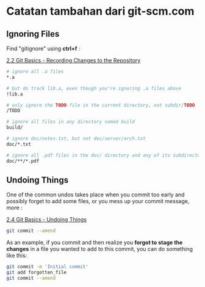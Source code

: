 # Catatan tambahan dari git-scm.com

## Ignoring Files

Find "gitignore" using **ctrl+f** :

[2.2 Git Basics - Recording Changes to the Repository](https://git-scm.com/book/en/v2/Git-Basics-Recording-Changes-to-the-Repository)

```bash
# ignore all .a files
*.a

# but do track lib.a, even though you're ignoring .a files above
!lib.a

# only ignore the TODO file in the current directory, not subdir/TODO
/TODO

# ignore all files in any directory named build
build/

# ignore doc/notes.txt, but not doc/server/arch.txt
doc/*.txt

# ignore all .pdf files in the doc/ directory and any of its subdirectories
doc/**/*.pdf
```

## Undoing Things

One of the common undos takes place when you commit too early and possibly forget to add some files, or you mess up your commit message, more :

[2.4 Git Basics - Undoing Things](https://git-scm.com/book/en/v2/Git-Basics-Undoing-Things)

```bash
git commit --amend
```

As an example, if you commit and then realize you **forgot to stage the changes** in a file you wanted to add to this commit, you can do something like this:

```bash
git commit -m 'Initial commit'
git add forgotten_file
git commit --amend
```
